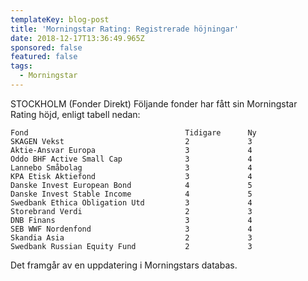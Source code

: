 ```yaml
---
templateKey: blog-post
title: 'Morningstar Rating: Registrerade höjningar'
date: 2018-12-17T13:36:49.965Z
sponsored: false
featured: false
tags:
  - Morningstar
---
```

STOCKHOLM (Fonder Direkt) Följande fonder har fått sin Morningstar Rating höjd, enligt tabell nedan:

```
Fond                                   Tidigare      Ny        
SKAGEN Vekst                           2             3         
Aktie-Ansvar Europa                    3             4         
Oddo BHF Active Small Cap              3             4         
Lannebo Småbolag                       3             4         
KPA Etisk Aktiefond                    3             4         
Danske Invest European Bond            4             5         
Danske Invest Stable Income            4             5         
Swedbank Ethica Obligation Utd         3             4         
Storebrand Verdi                       2             3         
DNB Finans                             3             4         
SEB WWF Nordenfond                     3             4         
Skandia Asia                           2             3         
Swedbank Russian Equity Fund           2             3         
```
Det framgår av en uppdatering i Morningstars databas.
